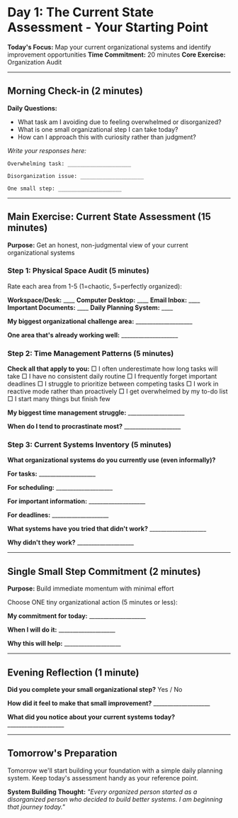 # Day 1: The Current State Assessment - Your Starting Point

**Today's Focus:** Map your current organizational systems and identify improvement opportunities
**Time Commitment:** 20 minutes
**Core Exercise:** Organization Audit

---

## Morning Check-in (2 minutes)

**Daily Questions:**
- What task am I avoiding due to feeling overwhelmed or disorganized?
- What is one small organizational step I can take today?
- How can I approach this with curiosity rather than judgment?

*Write your responses here:*
```
Overwhelming task: ____________________

Disorganization issue: ____________________

One small step: ____________________
```

---

## Main Exercise: Current State Assessment (15 minutes)

**Purpose:** Get an honest, non-judgmental view of your current organizational systems

### Step 1: Physical Space Audit (5 minutes)
Rate each area from 1-5 (1=chaotic, 5=perfectly organized):

**Workspace/Desk:** ____
**Computer Desktop:** ____
**Email Inbox:** ____
**Important Documents:** ____
**Daily Planning System:** ____

**My biggest organizational challenge area:** ____________________

**One area that's already working well:** ____________________

### Step 2: Time Management Patterns (5 minutes)
**Check all that apply to you:**
□ I often underestimate how long tasks will take
□ I have no consistent daily routine
□ I frequently forget important deadlines
□ I struggle to prioritize between competing tasks
□ I work in reactive mode rather than proactively
□ I get overwhelmed by my to-do list
□ I start many things but finish few

**My biggest time management struggle:** ____________________

**When do I tend to procrastinate most?** ____________________

### Step 3: Current Systems Inventory (5 minutes)
**What organizational systems do you currently use (even informally)?**

**For tasks:** ____________________

**For scheduling:** ____________________

**For important information:** ____________________

**For deadlines:** ____________________

**What systems have you tried that didn't work?** ____________________

**Why didn't they work?** ____________________

---

## Single Small Step Commitment (2 minutes)

**Purpose:** Build immediate momentum with minimal effort

Choose ONE tiny organizational action (5 minutes or less):

**My commitment for today:** ____________________

**When I will do it:** ____________________

**Why this will help:** ____________________

---

## Evening Reflection (1 minute)

**Did you complete your small organizational step?** Yes / No

**How did it feel to make that small improvement?** ____________________

**What did you notice about your current systems today?** ____________________

---

## Tomorrow's Preparation
Tomorrow we'll start building your foundation with a simple daily planning system. Keep today's assessment handy as your reference point.

**System Building Thought:**
*"Every organized person started as a disorganized person who decided to build better systems. I am beginning that journey today."*